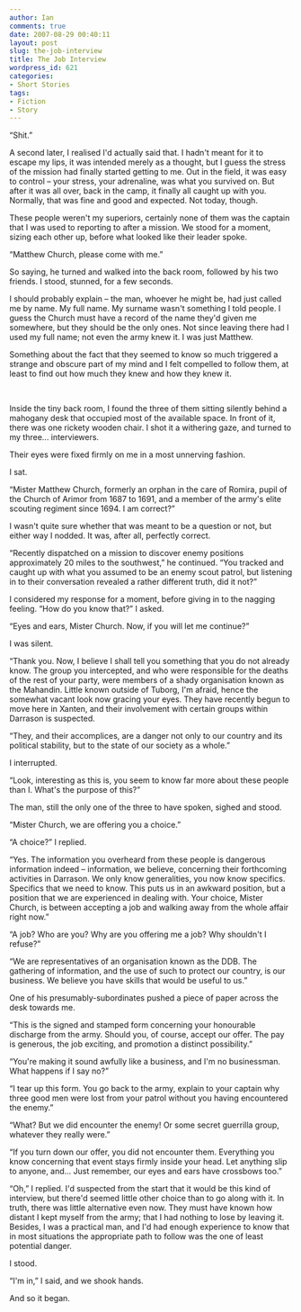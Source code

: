 ```yaml
---
author: Ian
comments: true
date: 2007-08-29 00:40:11
layout: post
slug: the-job-interview
title: The Job Interview
wordpress_id: 621
categories:
- Short Stories
tags:
- Fiction
- Story
---
```


<div>
<p>“Shit.”</p>
<p>A second later, I realised I&#039;d actually said that. I hadn&#039;t meant for it to escape my lips, it was intended merely as a thought, but I guess the stress of the mission had finally started getting to me. Out in the field, it was easy to control – your stress, your adrenaline, was what you survived on. But after it was all over, back in the camp, it finally all caught up with you. Normally, that was fine and good and expected. Not today, though.</p>
<p>These people weren&#039;t my superiors, certainly none of them was the captain that I was used to reporting to after a mission. We stood for a moment, sizing each other up, before what looked like their leader spoke.</p>
<p>“Matthew Church, please come with me.”</p>
<p>So saying, he turned and walked into the back room, followed by his two friends. I stood, stunned, for a few seconds.</p>
<p>I should probably explain – the man, whoever he might be, had just called me by name. My full name. My surname wasn&#039;t something I told people. I guess the Church must have a record of the name they&#039;d given me somewhere, but they should be the only ones. Not since leaving there had I used my full name; not even the army knew it. I was just Matthew.</p>
<p>Something about the fact that they seemed to know so much triggered a strange and obscure part of my mind and I felt compelled to follow them, at least to find out how much they knew and how they knew it.</p>
<br />
<p>Inside the tiny back room, I found the three of them sitting silently behind a mahogany desk that occupied most of the available space. In front of it, there was one rickety wooden chair. I shot it a withering gaze, and turned to my three... interviewers.</p>
<p>Their eyes were fixed firmly on me in a most unnerving fashion.</p>
<p>I sat.</p>
<p>“Mister Matthew Church, formerly an orphan in the care of Romira, pupil of the Church of Arimor from 1687 to 1691, and a member of the army&#039;s elite scouting regiment since 1694. I am correct?”</p>
<p>I wasn&#039;t quite sure whether that was meant to be a question or not, but either way I nodded. It was, after all, perfectly correct.</p>
<p>“Recently dispatched on a mission to discover enemy positions approximately 20 miles to the southwest,” he continued. “You tracked and caught up with what you assumed to be an enemy scout patrol, but listening in to their conversation revealed a rather different truth, did it not?”</p>
<p>I considered my response for a moment, before giving in to the nagging feeling. “How do you know that?” I asked.</p>
<p>“Eyes and ears, Mister Church. Now, if you will let me continue?”</p>
<p>I was silent.</p>
<p>“Thank you. Now, I believe I shall tell you something that you do not already know. The group you intercepted, and who were responsible for the deaths of the rest of your party, were members of a shady organisation known as the Mahandin. Little known outside of Tuborg, I&#039;m afraid, hence the somewhat vacant look now gracing your eyes. They have recently begun to move here in Xanten, and their involvement with certain groups within Darrason is suspected.</p>
<p>“They, and their accomplices, are a danger not only to our country and its political stability, but to the state of our society as a whole.”</p>
<p>I interrupted.</p>
<p>“Look, interesting as this is, you seem to know far more about these people than I. What&#039;s the purpose of this?”</p>
<p>The man, still the only one of the three to have spoken, sighed and stood.</p>
<p>“Mister Church, we are offering you a choice.”</p>
<p>“A choice?” I replied.</p>
<p>“Yes. The information you overheard from these people is dangerous information indeed – information, we believe, concerning their forthcoming activities in Darrason. We only know generalities, you now know specifics. Specifics that we need to know. This puts us in an awkward position, but a position that we are experienced in dealing with. Your choice, Mister Church, is between accepting a job and walking away from the whole affair right now.”</p>
<p>“A job? Who are you? Why are you offering me a job? Why shouldn&#039;t I refuse?”</p>
<p>“We are representatives of an organisation known as the DDB. The gathering of information, and the use of such to protect our country, is our business. We believe you have skills that would be useful to us.”</p>
<p>One of his presumably-subordinates pushed a piece of paper across the desk towards me.</p>
<p>“This is the signed and stamped form concerning your honourable discharge from the army. Should you, of course, accept our offer. The pay is generous, the job exciting, and promotion a distinct possibility.”</p>
<p>“You&#039;re making it sound awfully like a business, and I&#039;m no businessman. What happens if I say no?”</p>
<p>“I tear up this form. You go back to the army, explain to your captain why three good men were lost from your patrol without you having encountered the enemy.”</p>
<p>“What? But we did encounter the enemy! Or some secret guerrilla group, whatever they really were.”</p>
<p>“If you turn down our offer, you did not encounter them. Everything you know concerning that event stays firmly inside your head. Let anything slip to anyone, and... Just remember, our eyes and ears have crossbows too.”</p>
<p>“Oh,” I replied. I&#039;d suspected from the start that it would be this kind of interview, but there&#039;d seemed little other choice than to go along with it. In truth, there was little alternative even now. They must have known how distant I kept myself from the army; that I had nothing to lose by leaving it. Besides, I was a practical man, and I&#039;d had enough experience to know that in most situations the appropriate path to follow was the one of least potential danger.</p>
<p>I stood.</p>
<p>“I&#039;m in,” I said, and we shook hands.</p>
<p>And so it began.</p>
</div>

